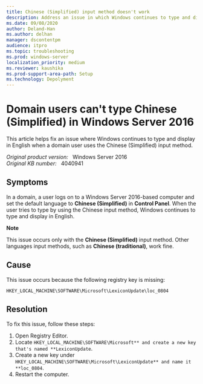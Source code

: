 ```yaml
---
title: Chinese (Simplified) input method doesn't work
description: Address an issue in which Windows continues to type and display in English when a domain user uses the Chinese (Simplified) input method in Windows Server 2012.
ms.date: 09/08/2020
author: Deland-Han
ms.author: delhan
manager: dscontentpm
audience: itpro
ms.topic: troubleshooting
ms.prod: windows-server
localization_priority: medium
ms.reviewer: kaushika
ms.prod-support-area-path: Setup
ms.technology: Depolyment
---
```

# Domain users can't type Chinese (Simplified) in Windows Server 2016

This article helps fix an issue where Windows continues to type and display in English when a domain user uses the Chinese (Simplified) input method.

_Original product version:_ &nbsp; Windows Server 2016  
_Original KB number:_ &nbsp; 4040941

## Symptoms

In a domain, a user logs on to a Windows Server 2016-based computer and set the default language to **Chinese (Simplified)** in **Control Panel**. When the user tries to type by using the Chinese input method, Windows continues to type and display in English. 

**Note**

This issue occurs only with the **Chinese (Simplified)** input method. Other languages input methods, such as **Chinese (traditional)**, work fine.

## Cause

This issue occurs because the following registry key is missing:

```
HKEY_LOCAL_MACHINE\SOFTWARE\Microsoft\LexiconUpdate\loc_0804
```  

## Resolution

To fix this issue, follow these steps:
1. Open Registry Editor.
2. Locate `HKEY_LOCAL_MACHINE\SOFTWARE\Microsoft** and create a new key that's named **LexiconUpdate`.
3. Create a new key under `HKEY_LOCAL_MACHINE\SOFTWARE\Microsoft\LexiconUpdate** and name it **loc_0804`.
4. Restart the computer.
